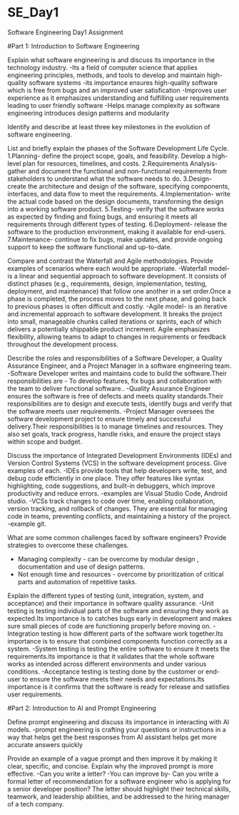 # SE_Day1
Software Engineering Day1 Assignment

#Part 1: Introduction to Software Engineering

Explain what software engineering is and discuss its importance in the technology industry.
-Its a field of computer science that applies engineering principles, methods, and tools to develop and maintain high-quality software systems
-its importance ensures high-quality software which is free from bugs and an improved user satisfication
-Improves user experience as it emphasizes understanding and fulfilling user requirements leading to user friendly software
-Helps manage complexity as software engineering introduces design patterns and modularity

Identify and describe at least three key milestones in the evolution of software engineering.


List and briefly explain the phases of the Software Development Life Cycle.
1.Planning- define the project scope, goals, and feasibility. Develop a high-level plan for resources, timelines, and costs.
2.Requirements Analysis- gather and document the functional and non-functional requirements from stakeholders to understand what the software needs to do.
3.Design- create the architecture and design of the software, specifying components, interfaces, and data flow to meet the requirements.
4.Implementation- write the actual code based on the design documents, transforming the design into a working software product.
5.Testing- verify that the software works as expected by finding and fixing bugs, and ensuring it meets all requirements through different types of testing.
6.Deployment- release the software to the production environment, making it available for end-users.
7.Maintenance- continue to fix bugs, make updates, and provide ongoing support to keep the software functional and up-to-date.


Compare and contrast the Waterfall and Agile methodologies. Provide examples of scenarios where each would be appropriate.
-Waterfall model- is a linear and sequential approach to software development. It consists of distinct phases (e.g., requirements, design, implementation, testing, deployment, and maintenance) that follow one another in a set order.Once a phase is completed, the process moves to the next phase, and going back to previous phases is often difficult and costly.
-Agile model- is an iterative and incremental approach to software development. It breaks the project into small, manageable chunks called iterations or sprints, each of which delivers a potentially shippable product increment. Agile emphasizes flexibility, allowing teams to adapt to changes in requirements or feedback throughout the development process.

Describe the roles and responsibilities of a Software Developer, a Quality Assurance Engineer, and a Project Manager in a software engineering team.
-Software Developer writes and maintains code to build the software.Their responsibilities are - To develop features, fix bugs and collaboration with the team to deliver functional software..
-Quality Assurance Engineer ensures the software is free of defects and meets quality standards.Their responsibilities are to design and execute tests, identify bugs and verify that the software meets user requirements.
-Project Manager oversees the software development project to ensure timely and successful delivery.Their responsibilities is to manage timelines and resources. They also set goals, track progress, handle risks, and ensure the project stays within scope and budget.

Discuss the importance of Integrated Development Environments (IDEs) and Version Control Systems (VCS) in the software development process. Give examples of each.
-IDEs provide tools that help developers write, test, and debug code efficiently in one place. They offer features like syntax highlighting, code suggestions, and built-in debuggers, which improve productivity and reduce errors.
-examples are Visual Studio Code, Android studio.
-VCSs track changes to code over time, enabling collaboration, version tracking, and rollback of changes. They are essential for managing code in teams, preventing conflicts, and maintaining a history of the project.
-example git.

What are some common challenges faced by software engineers? Provide strategies to overcome these challenges.
- Managing complexity - can be overcome by modular design , documentation and use of design patterns.
- Not enough time and resources - overcome by prioritization of critical parts and automation of repetitive tasks.

Explain the different types of testing (unit, integration, system, and acceptance) and their importance in software quality assurance.
-Unit testing is testing individual parts of the software and ensuring they work as expected.Its importance is to 
catches bugs early in development and makes sure small pieces of code are functioning properly before moving on.
-Integration testing is how different parts of the software work together.Its importance is to ensure that combined components function correctly as a system.
-System testing is testing the entire software to ensure it meets the requirements.Its importance is that it validates that the whole software works as intended across different environments and under various conditions.
-Acceptance testing is testing done by the customer or end-user to ensure the software meets their needs and expectations.Its importance is it confirms that the software is ready for release and satisfies user requirements.

#Part 2: Introduction to AI and Prompt Engineering

Define prompt engineering and discuss its importance in interacting with AI models.
-prompt engineering is crafting your questions or instructions in a way that helps get the best responses from AI assistant
helps get more accurate answers quickly

Provide an example of a vague prompt and then improve it by making it clear, specific, and concise. Explain why the improved prompt is more effective.
-Can you write a letter?
-You can improve by- Can you write a formal letter of recommendation for a software engineer who is applying for a senior developer position? The letter should highlight their technical skills, teamwork, and leadership abilities, and be addressed to the hiring manager of a tech company.
